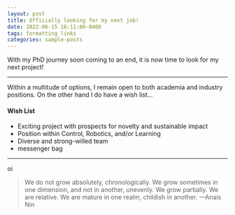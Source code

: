 ```yaml
---
layout: post
title: Officially looking for my next job!
date: 2022-06-15 16:11:00-0400
tags: formatting links
categories: sample-posts
---
```


With my PhD journey soon coming to an end, it is now time to look for my next project!

***

Within a multitude of options, I remain open to both academia and industry positions.
On the other hand I do have a wish list...

#### Wish List
<ul>
    <li>Exciting project with prospects for novelty and sustainable impact</li>
    <li>Position within Control, Robotics, and/or Learning</li>
    <li>Diverse and strong-willed team</li>
    <li>messenger bag</li>
</ul>


***

oi

> We do not grow absolutely, chronologically. We grow sometimes in one dimension, and not in another, unevenly. We grow partially. We are relative. We are mature in one realm, childish in another.
> —Anais Nin


